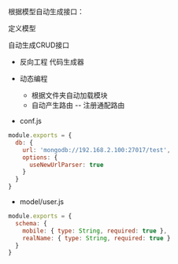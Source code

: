 根据模型自动生成接口：

定义模型

自动生成CRUD接口

- 反向工程  代码生成器
- 动态编程
  - 根据文件夹自动加载模块
  - 自动产生路由 -- 注册通配路由



- conf.js

```js
module.exports = {
  db: {
    url: 'mongodb://192.168.2.100:27017/test',
    options: {
      useNewUrlParser: true
    }
  }
}
```

- model/user.js

```js
module.exports = {
  schema: {
    mobile: { type: String, required: true },
    realName: { type: String, required: true }
  }
}
```































